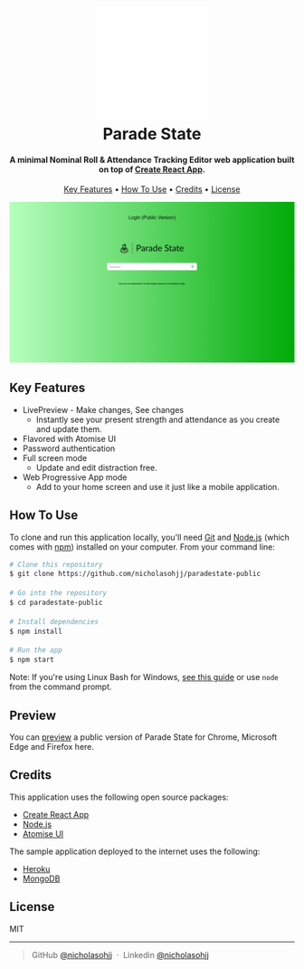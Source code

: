 
<h1 align="center">
  <br>
  <a href="https://paradestate-public.herokuapp.com/"><img src=images/logotransparent1.png alt="Markdownify" width="200"></a>
  <br>
    Parade State
  <br>
</h1>

<h4 align="center">A minimal Nominal Roll & Attendance Tracking Editor web application built on top of <a href="https://create-react-app.dev/" target="_blank">Create React App</a>.</h4>

<p align="center">
  <a href="#key-features">Key Features</a> •
  <a href="#how-to-use">How To Use</a> •
  <a href="#credits">Credits</a> •
  <a href="#license">License</a>
</p>

![screenshot](images/loginpagescreenshot.PNG)

## Key Features

* LivePreview - Make changes, See changes
  - Instantly see your present strength and attendance as you create and update them.
* Flavored with Atomise UI
* Password authentication
* Full screen mode
  - Update and edit distraction free.
* Web Progressive App mode
  - Add to your home screen and use it just like a mobile application.

## How To Use

To clone and run this application locally, you'll need [Git](https://git-scm.com) and [Node.js](https://nodejs.org/en/download/) (which comes with [npm](http://npmjs.com)) installed on your computer. From your command line:

```bash
# Clone this repository
$ git clone https://github.com/nicholasohjj/paradestate-public

# Go into the repository
$ cd paradestate-public

# Install dependencies
$ npm install

# Run the app
$ npm start 
```

Note: If you're using Linux Bash for Windows, [see this guide](https://www.howtogeek.com/261575/how-to-run-graphical-linux-desktop-applications-from-windows-10s-bash-shell/) or use `node` from the command prompt.


## Preview

You can [preview](https://paradestate-public.herokuapp.com/) a public version of Parade State for Chrome, Microsoft Edge and Firefox here.

## Credits

This application uses the following open source packages:

- [Create React App](https://create-react-app.dev/)
- [Node.js](https://nodejs.org/)
- [Atomise UI](https://atomizecode.com/)

The sample application deployed to the internet uses the following:

- [Heroku](https://www.heroku.com/)
- [MongoDB](https://www.mongodb.com/)

## License

MIT

---

> GitHub [@nicholasohjj](https://github.com/nicholasohjj) &nbsp;&middot;&nbsp;
> Linkedin [@nicholasohjj](https://www.linkedin.com/in/nicholasohjj)

